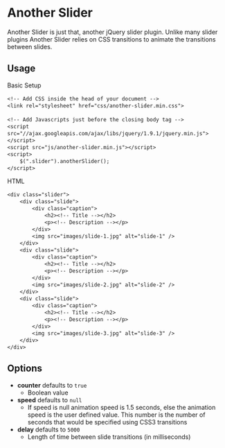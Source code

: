 # Another Slider

Another Slider is just that, another jQuery slider plugin. Unlike many slider plugins Another Slider relies on CSS transitions to animate the transitions between slides.

## Usage

Basic Setup
	
	<!-- Add CSS inside the head of your document -->
	<link rel="stylesheet" href="css/another-slider.min.css">
	
	<!-- Add Javascripts just before the closing body tag -->
	<script src="//ajax.googleapis.com/ajax/libs/jquery/1.9.1/jquery.min.js"></script>
	<script src="js/another-slider.min.js"></script>
	<script>
		$(".slider").anotherSlider();
	</script>

HTML

	<div class="slider">
		<div class="slide">
			<div class="caption">
				<h2><!-- Title --></h2>
				<p><!-- Description --></p>
			</div>
			<img src="images/slide-1.jpg" alt="slide-1" />
		</div>
		<div class="slide">
			<div class="caption">
				<h2><!-- Title --></h2>
				<p><!-- Description --></p>
			</div>
			<img src="images/slide-2.jpg" alt="slide-2" />
		</div>
		<div class="slide">
			<div class="caption">
				<h2><!-- Title --></h2>
				<p><!-- Description --></p>
			</div>
			<img src="images/slide-3.jpg" alt="slide-3" />
		</div>
	</div>

## Options

* **counter** defaults to `true`
	* Boolean value
* **speed** defaults to `null`
	* If speed is null animation speed is 1.5 seconds, else the animation speed is the user defined value. This number is the number of seconds that would be specified using CSS3 transitions
* **delay** defaults to `5000`
	* Length of time between slide transitions (in milliseconds)